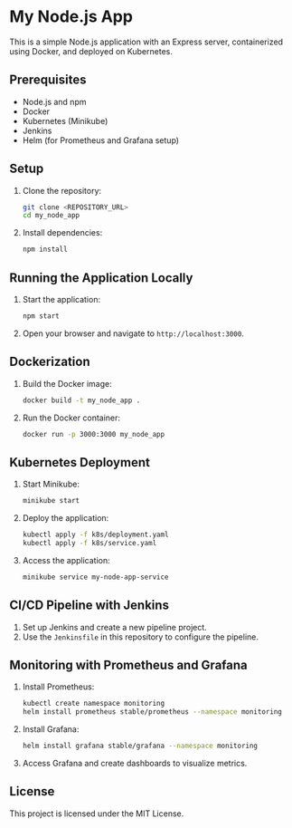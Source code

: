 # My Node.js App

This is a simple Node.js application with an Express server, containerized using Docker, and deployed on Kubernetes.

## Prerequisites

- Node.js and npm
- Docker
- Kubernetes (Minikube)
- Jenkins
- Helm (for Prometheus and Grafana setup)

## Setup

1. Clone the repository:
   ```bash
   git clone <REPOSITORY_URL>
   cd my_node_app
   ```

2. Install dependencies:
   ```bash
   npm install
   ```

## Running the Application Locally

1. Start the application:
   ```bash
   npm start
   ```

2. Open your browser and navigate to `http://localhost:3000`.

## Dockerization

1. Build the Docker image:
   ```bash
   docker build -t my_node_app .
   ```

2. Run the Docker container:
   ```bash
   docker run -p 3000:3000 my_node_app
   ```

## Kubernetes Deployment

1. Start Minikube:
   ```bash
   minikube start
   ```

2. Deploy the application:
   ```bash
   kubectl apply -f k8s/deployment.yaml
   kubectl apply -f k8s/service.yaml
   ```

3. Access the application:
   ```bash
   minikube service my-node-app-service
   ```

## CI/CD Pipeline with Jenkins

1. Set up Jenkins and create a new pipeline project.
2. Use the `Jenkinsfile` in this repository to configure the pipeline.

## Monitoring with Prometheus and Grafana

1. Install Prometheus:
   ```bash
   kubectl create namespace monitoring
   helm install prometheus stable/prometheus --namespace monitoring
   ```

2. Install Grafana:
   ```bash
   helm install grafana stable/grafana --namespace monitoring
   ```

3. Access Grafana and create dashboards to visualize metrics.

## License

This project is licensed under the MIT License.
